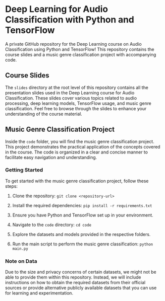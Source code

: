 # Deep Learning for Audio Classification with Python and TensorFlow

A private GitHub repository for the Deep Learning course on Audio Classification using Python and TensorFlow! This repository contains the course slides and a music genre classification project with accompanying code.

## Course Slides

The `slides` directory at the root level of this repository contains all the presentation slides used in the Deep Learning course for Audio Classification. These slides cover various topics related to audio processing, deep learning models, TensorFlow usage, and music genre classification. Feel free to browse through the slides to enhance your understanding of the course material.

## Music Genre Classification Project

Inside the `code` folder, you will find the music genre classification project. This project demonstrates the practical application of the concepts covered in the course. The code is organized in a clear and concise manner to facilitate easy navigation and understanding.

<!-- ### Project Structure

The project code is organized as follows:

- `data`: This directory contains the necessary datasets or instructions to obtain the data required for the music genre classification task.

- `models`: In this directory, you will find TensorFlow model definitions used for audio classification.

- `utils`: This folder includes utility functions and scripts used throughout the project.

- `main.py`: The main Python script to execute the music genre classification pipeline. -->

### Getting Started

To get started with the music genre classification project, follow these steps:

1. Clone the repository: `git clone <repository-url>`

2. Install the required dependencies: `pip install -r requirements.txt`

3. Ensure you have Python and TensorFlow set up in your environment.

4. Navigate to the `code` directory: `cd code`

5. Explore the datasets and models provided in the respective folders.

6. Run the main script to perform the music genre classification: `python main.py`

### Note on Data

Due to the size and privacy concerns of certain datasets, we might not be able to provide them within this repository. Instead, we will include instructions on how to obtain the required datasets from their official sources or provide alternative publicly available datasets that you can use for learning and experimentation.

